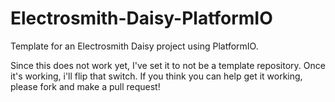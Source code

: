 # Electrosmith-Daisy-PlatformIO
Template for an Electrosmith Daisy project using PlatformIO.

Since this does not work yet, I've set it to not be a template repository. Once it's working, i'll flip that switch. If you think you can help get it working, please fork and make a pull request!
